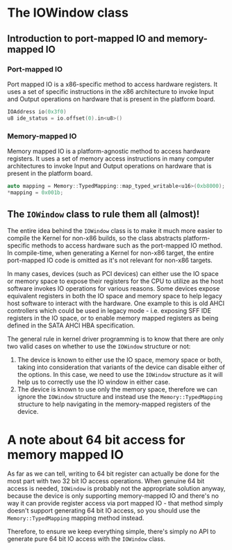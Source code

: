 # The IOWindow class

## Introduction to port-mapped IO and memory-mapped IO

### Port-mapped IO

Port mapped IO is a x86-specific method to access hardware registers. It uses a
set of specific instructions in the x86 architecture to invoke Input and Output operations
on hardware that is present in the platform board.

```c++
IOAddress io(0x3f0)
u8 ide_status = io.offset(0).in<u8>()
```

### Memory-mapped IO

Memory mapped IO is a platform-agnostic method to access hardware registers. It uses a
set of memory access instructions in many computer architectures to invoke Input and Output operations
on hardware that is present in the platform board.

```c++
auto mapping = Memory::TypedMapping::map_typed_writable<u16>(0xb8000);
*mapping = 0x001b;
```

## The `IOWindow` class to rule them all (almost)!

The entire idea behind the `IOWindow` class is to make it much more easier to compile
the Kernel for non-x86 builds, so the class abstracts platform-specific methods to access
hardware such as the port-mapped IO method. In compile-time, when generating a Kernel for
non-x86 target, the entire port-mapped IO code is omitted as it's not relevant for non-x86
targets.

In many cases, devices (such as PCI devices) can either use the IO space or memory space
to expose their registers for the CPU to utilize as the host software invokes IO operations
for various reasons. Some devices expose equivalent registers in both the IO space and memory space
to help legacy host software to interact with the hardware. One example to this is old AHCI controllers
which could be used in legacy mode - i.e. exposing SFF IDE registers in the IO space, or to enable memory
mapped registers as being defined in the SATA AHCI HBA specification.

The general rule in kernel driver programming is to know that there are only two valid
cases on whether to use the `IOWindow` structure or not:

1. The device is known to either use the IO space, memory space or both, taking into
   consideration that variants of the device can disable either of the options. In this case,
   we need to use the `IOWindow` structure as it will help us to correctly use the IO window
   in either case.
2. The device is known to use only the memory space, therefore we can ignore the `IOWindow`
   structure and instead use the `Memory::TypedMapping` structure to help navigating in
   the memory-mapped registers of the device.

# A note about 64 bit access for memory mapped IO

As far as we can tell, writing to 64 bit register can actually be done for the most part
with two 32 bit IO access operations. When genuine 64 bit access is needed, `IOWindow` is
probably not the appropriate solution anyway, because the device is only supporting memory-mapped IO
and there's no way it can provide register access via port mapped IO - that method simply doesn't
support generating 64 bit IO access, so you should use the `Memory::TypedMapping` mapping method instead.

Therefore, to ensure we keep everything simple, there's simply no API to generate pure 64 bit IO access with
the `IOWindow` class.
